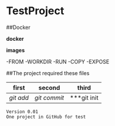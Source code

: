 # TestProject

##Docker

__docker__

**images**

-FROM
-WORKDIR
  -RUN
  -COPY
    -EXPOSE


##The project required these files

first | second | third
---|---|---
*git add*|_git commit_|***git init


```
Version 0.01
One project in GitHub for test

```
